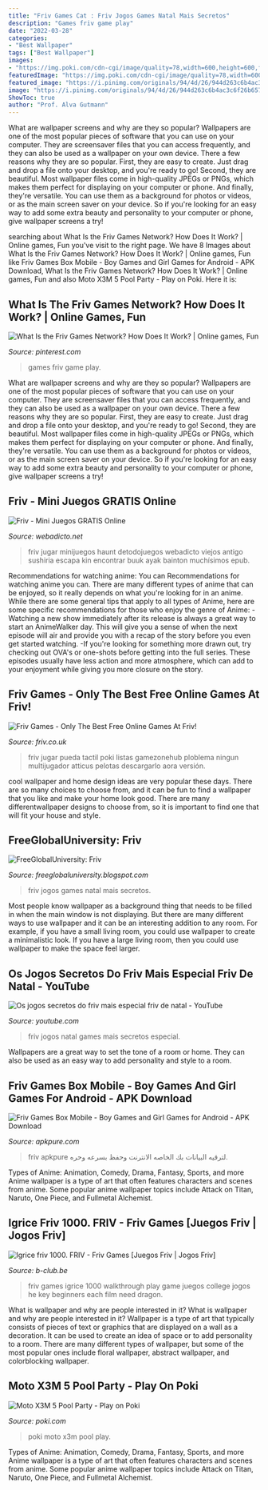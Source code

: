 ```yaml
---
title: "Friv Games Cat : Friv Jogos Games Natal Mais Secretos"
description: "Games friv game play"
date: "2022-03-28"
categories:
- "Best Wallpaper"
tags: ["Best Wallpaper"]
images:
- "https://img.poki.com/cdn-cgi/image/quality=78,width=600,height=600,fit=cover,g=0.5x0.5,f=auto/0235b530eec4f17ad60137f6b245a988.jpeg"
featuredImage: "https://img.poki.com/cdn-cgi/image/quality=78,width=600,height=600,fit=cover,g=0.5x0.5,f=auto/0235b530eec4f17ad60137f6b245a988.jpeg"
featured_image: "https://i.pinimg.com/originals/94/4d/26/944d263c6b4ac3c6f26b657d35bf9ae1.jpg"
image: "https://i.pinimg.com/originals/94/4d/26/944d263c6b4ac3c6f26b657d35bf9ae1.jpg"
ShowToc: true
author: "Prof. Alva Gutmann"
---
```



What are wallpaper screens and why are they so popular?
Wallpapers are one of the most popular pieces of software that you can use on your computer. They are screensaver files that you can access frequently, and they can also be used as a wallpaper on your own device. There a few reasons why they are so popular. First, they are easy to create. Just drag and drop a file onto your desktop, and you're ready to go! Second, they are beautiful. Most wallpaper files come in high-quality JPEGs or PNGs, which makes them perfect for displaying on your computer or phone. And finally, they're versatile. You can use them as a background for photos or videos, or as the main screen saver on your device. So if you're looking for an easy way to add some extra beauty and personality to your computer or phone, give wallpaper screens a try!

	

		
searching about What Is the Friv Games Network? How Does It Work? | Online games, Fun you've visit to the right page. We have 8 Images about What Is the Friv Games Network? How Does It Work? | Online games, Fun like Friv Games Box Mobile - Boy Games and Girl Games for Android - APK Download, What Is the Friv Games Network? How Does It Work? | Online games, Fun and also Moto X3M 5 Pool Party - Play on Poki. Here it is:
		
    
## What Is The Friv Games Network? How Does It Work? | Online Games, Fun

<img loading=lazy src="https://i.pinimg.com/originals/94/4d/26/944d263c6b4ac3c6f26b657d35bf9ae1.jpg" onerror="this.onerror=null;this.src='https://tse4.mm.bing.net/th?id=OIP.S_6Bv45X2mdqVi8ZEnOE-wHaE-&amp;pid=15.1';" alt="What Is the Friv Games Network? How Does It Work? | Online games, Fun">

_Source: pinterest.com_

>games friv game play. 

	

What are wallpaper screens and why are they so popular?
Wallpapers are one of the most popular pieces of software that you can use on your computer. They are screensaver files that you can access frequently, and they can also be used as a wallpaper on your own device. There a few reasons why they are so popular. First, they are easy to create. Just drag and drop a file onto your desktop, and you're ready to go! Second, they are beautiful. Most wallpaper files come in high-quality JPEGs or PNGs, which makes them perfect for displaying on your computer or phone. And finally, they're versatile. You can use them as a background for photos or videos, or as the main screen saver on your device. So if you're looking for an easy way to add some extra beauty and personality to your computer or phone, give wallpaper screens a try!

    
## Friv - Mini Juegos GRATIS Online

<img loading=lazy src="https://webadicto.net/wp-content/uploads/2014/04/juegos-friv.jpg" onerror="this.onerror=null;this.src='https://tse2.mm.bing.net/th?id=OIP.R3RnWig8XO-viMS5k0gHhwHaEZ&amp;pid=15.1';" alt="Friv - Mini Juegos GRATIS Online">

_Source: webadicto.net_

>friv jugar minijuegos haunt detodojuegos webadicto viejos antigo sushiria escapa kin encontrar buuk ayak bainton muchísimos epub. 

	

Recommendations for watching anime: You can
Recommendations for watching anime you can. There are many different types of anime that can be enjoyed, so it really depends on what you're looking for in an anime. While there are some general tips that apply to all types of Anime, here are some specific recommendations for those who enjoy the genre of Anime: 
-Watching a new show immediately after its release is always a great way to start an AnimeWalker day. This will give you a sense of when the next episode will air and provide you with a recap of the story before you even get started watching. 
-If you're looking for something more drawn out, try checking out OVA's or one-shots before getting into the full series. These episodes usually have less action and more atmosphere, which can add to your enjoyment while giving you more closure on the story.

    
## Friv Games - Only The Best Free Online Games At Friv!

<img loading=lazy src="http://www.friv.com/z/assets/img/genericSocialBanner.jpg" onerror="this.onerror=null;this.src='https://tse1.mm.bing.net/th?id=OIP.1ZRbQItjTzSl9WJELBYG1gHaD4&amp;pid=15.1';" alt="Friv Games - Only The Best Free Online Games At Friv!">

_Source: friv.co.uk_

>friv jugar pueda tactil poki listas gamezonehub ploblema ningun multijugador atticus pelotas descargarlo aora versión. 

	

cool wallpaper and home design ideas are very popular these days. There are so many choices to choose from, and it can be fun to find a wallpaper that you like and make your home look good. There are many differentwallpaper designs to choose from, so it is important to find one that will fit your house and style.

    
## FreeGlobalUniversity: Friv

<img loading=lazy src="https://2.bp.blogspot.com/-yVyy_eSYhmo/VnJNrrSbLrI/AAAAAAAAOUk/101vM8jlHPo/s1600/maxresdefault.jpg" onerror="this.onerror=null;this.src='https://tse3.mm.bing.net/th?id=OIP.73P1rxBnL4secUbQQlpT5wHaEK&amp;pid=15.1';" alt="FreeGlobalUniversity: Friv">

_Source: freeglobaluniversity.blogspot.com_

>friv jogos games natal mais secretos. 

	

Most people know wallpaper as a background thing that needs to be filled in when the main window is not displaying. But there are many different ways to use wallpaper and it can be an interesting addition to any room. For example, if you have a small living room, you could use wallpaper to create a minimalistic look. If you have a large living room, then you could use wallpaper to make the space feel larger.

    
## Os Jogos Secretos Do Friv Mais Especial Friv De Natal - YouTube

<img loading=lazy src="http://i.ytimg.com/vi/LRTOqcEpEJY/maxresdefault.jpg" onerror="this.onerror=null;this.src='https://tse2.mm.bing.net/th?id=OIP.hO4sB8t6a_yYpDMuIfIh9AHaEK&amp;pid=15.1';" alt="Os jogos secretos do friv mais especial friv de natal - YouTube">

_Source: youtube.com_

>friv jogos natal games mais secretos especial. 

	

Wallpapers are a great way to set the tone of a room or home. They can also be used as an easy way to add personality and style to a room.

    
## Friv Games Box Mobile - Boy Games And Girl Games For Android - APK Download

<img loading=lazy src="https://image.winudf.com/v2/image/YXBwLmZ1bmdhbWVzYm94X3NjcmVlbl8yXzE1MzUxMjQ5ODlfMDg5/screen-2.jpg?h=355&amp;fakeurl=1&amp;type=.jpg" onerror="this.onerror=null;this.src='https://tse3.mm.bing.net/th?id=OIP.VN3Yyr3GuL5DdN3KmbNa3AHaDt&amp;pid=15.1';" alt="Friv Games Box Mobile - Boy Games and Girl Games for Android - APK Download">

_Source: apkpure.com_

>friv apkpure لترقيه البيانات بك الخاصه الانترنت وحفظ بسرعه وحره. 

	

Types of Anime: Animation, Comedy, Drama, Fantasy, Sports, and more
Anime wallpaper is a type of art that often features characters and scenes from anime. Some popular anime wallpaper topics include Attack on Titan, Naruto, One Piece, and Fullmetal Alchemist.

    
## Igrice Friv 1000. FRIV - Friv Games [Juegos Friv | Jogos Friv]

<img loading=lazy src="http://b-club.be/wp-content/pics/igrice-friv-1000-7.jpg" onerror="this.onerror=null;this.src='https://tse1.mm.bing.net/th?id=OIP.6iSl7UOXcgJH6R1famVDiQHaFj&amp;pid=15.1';" alt="Igrice friv 1000. FRIV - Friv Games [Juegos Friv | Jogos Friv]">

_Source: b-club.be_

>friv games igrice 1000 walkthrough play game juegos college jogos he key beginners each film need dragon. 

	

What is wallpaper and why are people interested in it?
What is wallpaper and why are people interested in it?
Wallpaper is a type of art that typically consists of pieces of text or graphics that are displayed on a wall as a decoration. It can be used to create an idea of space or to add personality to a room. There are many different types of wallpaper, but some of the most popular ones include floral wallpaper, abstract wallpaper, and colorblocking wallpaper.

    
## Moto X3M 5 Pool Party - Play On Poki

<img loading=lazy src="https://img.poki.com/cdn-cgi/image/quality=78,width=600,height=600,fit=cover,g=0.5x0.5,f=auto/0235b530eec4f17ad60137f6b245a988.jpeg" onerror="this.onerror=null;this.src='https://tse3.mm.bing.net/th?id=OIP.lUoctn62_d3pipeihPM41gHaHa&amp;pid=15.1';" alt="Moto X3M 5 Pool Party - Play on Poki">

_Source: poki.com_

>poki moto x3m pool play. 

	

Types of Anime: Animation, Comedy, Drama, Fantasy, Sports, and more
Anime wallpaper is a type of art that often features characters and scenes from anime. Some popular anime wallpaper topics include Attack on Titan, Naruto, One Piece, and Fullmetal Alchemist.

